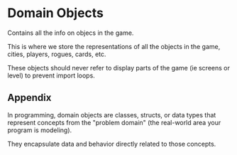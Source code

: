 # Domain Objects

Contains all the info on objecs in the game.

This is where we store the representations of all the objects in the game, cities, players, rogues, cards, etc.

These objects should never refer to display parts of the game (ie screens or level) to prevent import loops.

## Appendix

In programming, domain objects are classes, structs, or data types that represent concepts from the "problem domain" (the real-world area your program is modeling).

They encapsulate data and behavior directly related to those concepts.